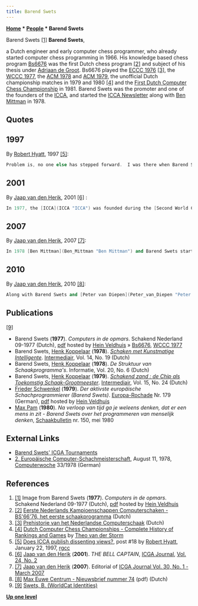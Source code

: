 ```yaml
---
title: Barend Swets
---
```

**[Home](Home "Home") * [People](People "People") * Barend Swets**

[](File:BarendSwets.jpg) Barend Swets <a id="cite-note-1" href="#cite-ref-1">[1]</a>
**Barend Swets**,

a Dutch engineer and early computer chess programmer, who already started computer chess programming in 1966. His knowledge based chess program [Bs6676](Bs6676 "Bs6676") was the first Dutch chess program <a id="cite-note-2" href="#cite-ref-2">[2]</a> and subject of his thesis under [Adriaan de Groot](Adriaan_de_Groot "Adriaan de Groot"). Bs6676 played the [ECCC 1976](ECCC_1976 "ECCC 1976") <a id="cite-note-3" href="#cite-ref-3">[3]</a>, the [WCCC 1977](WCCC_1977 "WCCC 1977"), the [ACM 1978](ACM_1978 "ACM 1978") and [ACM 1979](ACM_1979 "ACM 1979"), the unofficial Dutch championship matches in 1979 and 1980 <a id="cite-note-4" href="#cite-ref-4">[4]</a> and the [First Dutch Computer Chess Championship](DOCCC_1981 "DOCCC 1981") in 1981. Barend Swets was the promoter and one of the founders of the [ICCA](ICCA "ICCA"), and started the [ICCA Newsletter](ICGA_Journal "ICGA Journal") along with [Ben Mittman](Ben_Mittman "Ben Mittman") in 1978.

## Quotes

## 1997

By [Robert Hyatt](Robert_Hyatt "Robert Hyatt"), 1997 <a id="cite-note-5" href="#cite-ref-5">[5]</a>:

```C++
Problem is, no one else has stepped forward.  I was there when Barend Swets (Believe the spelling is correct) proposed forming this organization in [1977](WCCC_1977 "WCCC 1977") in Toronto.  I was one of many that stood up and said "yes, I'll join." However, others stood up and said I'll not only join, I'll help for nothing, and the [ICCA](ICCA "ICCA") was formed, and continues to work this way.  

```

## 2001

By [Jaap van den Herik](Jaap_van_den_Herik "Jaap van den Herik"), 2001 <a id="cite-note-6" href="#cite-ref-6">[6]</a> :

```C++
In 1977, the [ICCA](ICCA "ICCA") was founded during the [Second World Computer-Chess Championship](WCCC_1977 "WCCC 1977") in Toronto. The organisation was the brainchild of Barend Swets and many participants supported the idea, among them [Ken Thompson](Ken_Thompson "Ken Thompson") who then tied for 4th place amongst 16 participants with his program [BELLE](Belle "Belle"). 

```

## 2007

By [Jaap van den Herik](Jaap_van_den_Herik "Jaap van den Herik"), 2007 <a id="cite-note-7" href="#cite-ref-7">[7]</a>:

```C++
In 1978 [Ben Mittman](Ben_Mittman "Ben Mittman") and Barend Swets started the ICCA Newsletter. It was specialized on chess. Owing to the series of [Advances in Computer Chess Conferences](Conferences#AdvancesinComputerChess "Conferences"), which in 1999 changed to [Advances in Computer Games Conferences](Conferences#AdvancesinComputerGames "Conferences"), the ICCA Journal broadened its scope, too, and published articles on other games. This can be seen as a generalization. As a direct consequence, the Journal was renamed into [ICGA Journal](ICGA_Journal "ICGA Journal"). 

```

## 2010

By [Jaap van den Herik](Jaap_van_den_Herik "Jaap van den Herik"), 2010 <a id="cite-note-8" href="#cite-ref-8">[8]</a>:

```C++
Along with Barend Swets and [Peter van Diepen](Peter_van_Diepen "Peter van Diepen"), I was one of the followers of [Euwe](Max_Euwe "Max Euwe") and [De Groot](Adriaan_de_Groot "Adriaan de Groot"). Euwe had become extraordinary professor in 1964 Rotterdam and professor in Tilburg (data processing)... 

```

## Publications

<a id="cite-note-9" href="#cite-ref-9">[9]</a>

- Barend Swets (**1977**). *Computers in de opmars*. Schakend Nederland 09-1977 (Dutch), [pdf](http://www.schaakcomputers.nl/hein_veldhuis/database/files/09-1977,%20Schakend%20Nederland,%20Ir.%20Barend%20Swets,%20Computers%20in%20de%20opmars.pdf) hosted by [Hein Veldhuis](Hein_Veldhuis "Hein Veldhuis") » [Bs6676](Bs6676 "Bs6676"), [WCCC 1977](WCCC_1977 "WCCC 1977")
- Barend Swets, [Henk Koppelaar](Henk_Koppelaar "Henk Koppelaar") (**1978**). *[Schaken met Kunstmatige Intelligente](http://www.worldcat.org/title/schaken-met-kunstmatige-intelligente/oclc/769893277)*. [Intermediair](http://nl.wikipedia.org/wiki/Intermediair_%28tijdschrift%29), Vol. 14, No. 19 (Dutch)
- Barend Swets, [Henk Koppelaar](Henk_Koppelaar "Henk Koppelaar") (**1978**). *De Struktuur van Schaakprogramma's*. Informatie, Vol. 20, No. 6 (Dutch)
- Barend Swets, [Henk Koppelaar](Henk_Koppelaar "Henk Koppelaar") (**1979**). *[Schakend zand : de Chip als Toekomstig Schaak-Grootmeester](http://www.worldcat.org/title/schakend-zand-de-chip-als-toekomstig-schaak-grootmeester/oclc/773233336)*. [Intermediair](http://nl.wikipedia.org/wiki/Intermediair_%28tijdschrift%29), Vol. 15, No. 24 (Dutch)
- [Frieder Schwenkel](Frieder_Schwenkel "Frieder Schwenkel") (**1979**). *Der aktivste europäische Schachprogrammierer (Barend Swets)*. [Europa-Rochade](https://de.wikipedia.org/wiki/Rochade_Europa) Nr. 179 (German), [pdf](<http://www.schaakcomputers.nl/hein_veldhuis/database/files/06-1979,%20Rochade,%20Fr.%20Schwenkel,%20Der%20aktivste%20europaische%20Schachprogrammierer%20(Barend%20Swets).pdf>) hosted by [Hein Veldhuis](Hein_Veldhuis "Hein Veldhuis")
- [Max Pam](http://www.maxpam.nl/) (**1980**). *Na verloop van tijd ga je weleens denken, dat er een mens in zit - Barend Swets over het programmeren van menselijk denken*, [Schaakbulletin](http://www.newinchess.com/Support/Default.aspx?PageID=001) nr. 150, mei 1980

## External Links

- [Barend Swets' ICGA Tournaments](https://www.game-ai-forum.org/icga-tournaments/person.php?id=423)
- [2. Europäische Computer-Schachmeisterschaft](https://www.computerwoche.de/a/2-europaeische-computer-schachmeisterschaft,1196573), August 11, 1978, [Computerwoche](Computerworld#Woche "Computerworld") 33/1978 (German)

## References

1. <a id="cite-ref-1" href="#cite-note-1">[1]</a> Image from Barend Swets (**1977**). *Computers in de opmars*. Schakend Nederland 09-1977 (Dutch), [pdf](http://www.schaakcomputers.nl/hein_veldhuis/database/files/09-1977,%20Schakend%20Nederland,%20Ir.%20Barend%20Swets,%20Computers%20in%20de%20opmars.pdf) hosted by [Hein Veldhuis](Hein_Veldhuis "Hein Veldhuis")
1. <a id="cite-ref-2" href="#cite-note-2">[2]</a> [Eerste Nederlands Kampioenschappen Computerschaken - BS'66'76, het eerste schaakprogramma](http://www.csvnsupplementsite.nl/csvnp2.html) (Dutch)
1. <a id="cite-ref-3" href="#cite-note-3">[3]</a> [Prehistorie van het Nederlandse Computerschaak](http://old.csvn.nl/pre_hist.html) (Dutch)
1. <a id="cite-ref-4" href="#cite-note-4">[4]</a> [Dutch Computer Chess Championships - Complete History of Rankings and Games](http://old.csvn.nl/dcc_hist.html) by [Theo van der Storm](Theo_van_der_Storm "Theo van der Storm")
1. <a id="cite-ref-5" href="#cite-note-5">[5]</a> [Does ICCA publish dissenting views?](http://groups.google.com/group/rec.games.chess.computer/browse_frm/thread/3a074c70a369937f#), post #18 by [Robert Hyatt](Robert_Hyatt "Robert Hyatt"), January 22, 1997, [rgcc](Computer_Chess_Forums "Computer Chess Forums")
1. <a id="cite-ref-6" href="#cite-note-6">[6]</a> [Jaap van den Herik](Jaap_van_den_Herik "Jaap van den Herik") (**2001**). *THE BELL CAPTAIN*, [ICGA Journal](ICGA_Journal "ICGA Journal"), [Vol. 24, No. 2](http://ticc.uvt.nl/icga/journal/contents/content24-2.htm)
1. <a id="cite-ref-7" href="#cite-note-7">[7]</a> [Jaap van den Herik](Jaap_van_den_Herik "Jaap van den Herik") (**2007**). Editorial of [ICGA Journal Vol. 30, No. 1 - March 2007](http://ticc.uvt.nl/icga/journal/contents/content30-1.htm)
1. <a id="cite-ref-8" href="#cite-note-8">[8]</a> [Max Euwe Centrum - Nieuwsbrief nummer 74](http://www.maxeuwe.nl/nieuwsbrief/nummer74.pdf) (pdf) (Dutch)
1. <a id="cite-ref-9" href="#cite-note-9">[9]</a> [Swets, B. (WorldCat Identities)](http://www.worldcat.org/identities/np-swets,%20b/)

**[Up one level](People "People")**

